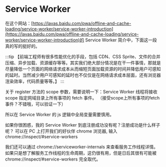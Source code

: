 # Service Worker

在这个网站：[https://lavas.baidu.com/pwa/offline-and-cache-loading/service-worker/service-worker-introduction](https://lavas.baidu.com/pwa/offline-and-cache-loading/service-worker/service-worker-introduction)的 Service Worker 简介中，下面这一段真的写的挺好的。

:::tip
【前端工程师有很多性能优化的手段，包括 CDN、CSS Sprite、文件的合并压缩、异步加载、资源缓存等等。其实我们绝大部分情况是在干一件事情，那就是尽量降低一个页面的网络请求成本从而缩短页面加载资源的时间并降低用户可感知的延时。当然减少用户可感知的延时也不仅仅是在网络请求成本层面，还有浏览器渲染效率，代码质量等等。】
:::

关于 register 方法的 scope 参数，需要说明一下：Service Worker 线程将接收 scope 指定网域目录上所有事项的 fetch 事件。
（接受scope上所有事项的fetch事件？不错哦，可以验证一下）

所以在 Service Worker 的 js 逻辑中全局变量需要慎用。


如果你很困惑，我的 Service Worker 到底注册成功没有呢？注册成功是什么样子呢？
可以在 PC 上打开我们的好伙伴 chrome 浏览器, 输入 chrome://inspect/#service-workers

我们还可以通过 chrome://serviceworker-internals 来查看服务工作线程详情。 如果只是想了解服务工作线程的生命周期，这仍很有用，但是日后其很有可能被 chrome://inspect/#service-workers 完全取代。